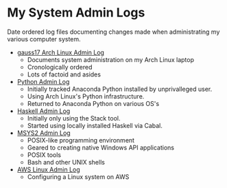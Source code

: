 # My System Admin Logs

Date ordered log files documenting changes made when
administrating my various computer system.

* [gauss17 Arch Linux Admin Log](gauss17ArchLinuxAdmin.log)
  * Documents system administration on my Arch Linux laptop
  * Cronologically ordered
  * Lots of factoid and asides
* [Python Admin Log](PythonAdmin.log)
  * Initially tracked Anaconda Python installed by unprivalleged user.
  * Using Arch Linux's Python infrastructure.
  * Returned to Anaconda Python on various OS's
* [Haskell Admin Log](HaskellAdmin.log)
  * Initially only using the Stack tool.
  * Started using locally installed Haskell via Cabal.
* [MSYS2 Admin Log](MSYS2Admin.log)
  * POSIX-like programming environment
  * Geared to creating native Windows API applications
  * POSIX tools
  * Bash and other UNIX shells
* [AWS Linux Admin Log](AWSLinuxAdmin.log)
  * Configuring a Linux system on AWS
